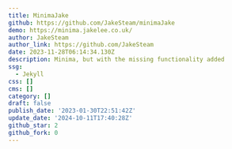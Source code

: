 ```yaml
---
title: MinimaJake
github: https://github.com/JakeSteam/minimaJake
demo: https://minima.jakelee.co.uk/
author: JakeSteam
author_link: https://github.com/JakeSteam
date: 2023-11-28T06:14:34.130Z
description: Minima, but with the missing functionality added
ssg:
  - Jekyll
css: []
cms: []
category: []
draft: false
publish_date: '2023-01-30T22:51:42Z'
update_date: '2024-10-11T17:40:28Z'
github_star: 2
github_fork: 0
---
```

